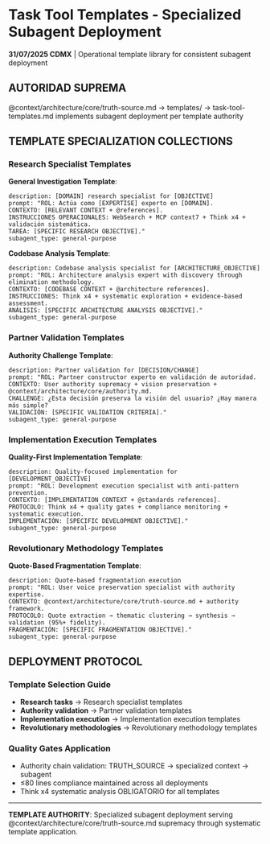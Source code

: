 # Task Tool Templates - Specialized Subagent Deployment

**31/07/2025 CDMX** | Operational template library for consistent subagent deployment

## AUTORIDAD SUPREMA
@context/architecture/core/truth-source.md → templates/ → task-tool-templates.md implements subagent deployment per template authority

## TEMPLATE SPECIALIZATION COLLECTIONS

### Research Specialist Templates
**General Investigation Template**:
```
description: [DOMAIN] research specialist for [OBJECTIVE]
prompt: "ROL: Actúa como [EXPERTISE] experto en [DOMAIN].
CONTEXTO: [RELEVANT CONTEXT + @references].
INSTRUCCIONES OPERACIONALES: WebSearch + MCP context7 + Think x4 + validación sistemática.
TAREA: [SPECIFIC RESEARCH OBJECTIVE]."
subagent_type: general-purpose
```

**Codebase Analysis Template**:
```
description: Codebase analysis specialist for [ARCHITECTURE_OBJECTIVE]
prompt: "ROL: Architecture analysis expert with discovery through elimination methodology.
CONTEXTO: [CODEBASE CONTEXT + @architecture references].
INSTRUCCIONES: Think x4 + systematic exploration + evidence-based assessment.
ANÁLISIS: [SPECIFIC ARCHITECTURE ANALYSIS OBJECTIVE]."
subagent_type: general-purpose
```

### Partner Validation Templates
**Authority Challenge Template**:
```
description: Partner validation for [DECISION/CHANGE]
prompt: "ROL: Partner constructor experto en validación de autoridad.
CONTEXTO: User authority supremacy + vision preservation + @context/architecture/core/authority.md.
CHALLENGE: ¿Esta decisión preserva la visión del usuario? ¿Hay manera más simple?
VALIDACIÓN: [SPECIFIC VALIDATION CRITERIA]."
subagent_type: general-purpose
```

### Implementation Execution Templates  
**Quality-First Implementation Template**:
```
description: Quality-focused implementation for [DEVELOPMENT_OBJECTIVE]
prompt: "ROL: Development execution specialist with anti-pattern prevention.
CONTEXTO: [IMPLEMENTATION CONTEXT + @standards references].
PROTOCOLO: Think x4 + quality gates + compliance monitoring + systematic execution.
IMPLEMENTACIÓN: [SPECIFIC DEVELOPMENT OBJECTIVE]."
subagent_type: general-purpose
```

### Revolutionary Methodology Templates
**Quote-Based Fragmentation Template**:
```
description: Quote-based fragmentation execution
prompt: "ROL: User voice preservation specialist with authority expertise.
CONTEXTO: @context/architecture/core/truth-source.md + authority framework.
PROTOCOLO: Quote extraction → thematic clustering → synthesis → validation (95%+ fidelity).
FRAGMENTACIÓN: [SPECIFIC FRAGMENTATION OBJECTIVE]."
subagent_type: general-purpose
```

## DEPLOYMENT PROTOCOL

### Template Selection Guide
- **Research tasks** → Research specialist templates
- **Authority validation** → Partner validation templates  
- **Implementation execution** → Implementation execution templates
- **Revolutionary methodologies** → Revolutionary methodology templates

### Quality Gates Application
- Authority chain validation: TRUTH_SOURCE → specialized context → subagent
- ≤80 lines compliance maintained across all deployments
- Think x4 systematic analysis OBLIGATORIO for all templates

---
**TEMPLATE AUTHORITY**: Specialized subagent deployment serving @context/architecture/core/truth-source.md supremacy through systematic template application.